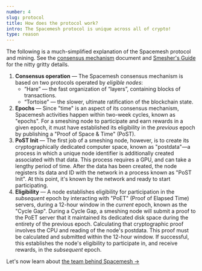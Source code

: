 ```yaml
---
number: 4
slug: protocol
title: How does the protocol work?
intro: The Spacemesh protocol is unique across all of crypto!
type: reason
---
```


The following is a much-simplified explanation of the Spacemesh protocol and mining. See the [consensus mechanism](https://spacemesh.io/blog/the-spacemesh-consensus-protocol/) document and [Smesher's Guide](https://github.com/spacemeshos/wiki/wiki/Smesher-Guide) for the nitty gritty details.

1. **Consensus operation** — The Spacemesh consensus mechanism is based on two protocols operated by *eligible nodes*:
	- “Hare” — the fast organization of “layers”, containing blocks of transactions.
	- “Tortoise” — the slower, ultimate ratification of the blockchain state.
1. **Epochs** — Since "time" is an aspect of its consensus mechanism, Spacemesh activities happen within two-week cycles, known as "epochs". For a smeshing node to participate and earn rewards in a given epoch, it must have established its eligibility in the *previous* epoch by publishing a "Proof of Space & Time" (PoST).
1. **PoST Init** — The first job of a smeshing node, however, is to create its cryptographically dedicated computer space, known as "postdata"—a process in which a unique node identifier is additionally created associated with that data. This process requires a GPU, and can take a lengthy period of time. After the data has been created, the node registers its data and ID with the network in a process known as "PoST Init". At this point, it's known by the network and ready to start participating.
1. **Eligibility** — A node establishes eligibility for participation in the *subsequent* epoch by interacting with "PoET" (Proof of Elapsed Time) servers, during  a 12-hour window in the *current* epoch, known as the "Cycle Gap". During a Cycle Gap, a smeshing node will submit a proof to the PoET server that it maintained its dedicated disk space during the entirety of the previous epoch. Calculating that cryptographic proof involves the CPU and reading of the node's postdata. This proof must be calculated and submitted within the 12-hour window. If successful, this establishes the node's eligibility to participate in, and receive rewards, in the *subsequent* epoch.


Let's now learn about [the team behind Spacemesh →](/team)
